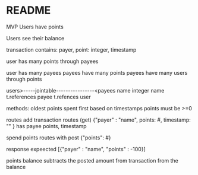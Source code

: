 # README
MVP
Users have points

Users see their balance

transaction contains: payer, point: integer, timestamp

user has many points through payees

user has many payees
payees have many points 
payees have many users through points

users>-----jointable----------------<payees
name        integer                 name
            t.references payee
            t.refences user


methods:
oldest points spent first based on timestamps
points must be >=0

routes
add transaction routes (get) {"payer" : "name", points: #, timestamp: "" } has payee points, timestamp

spend points routes with
post {"points": #}

response expeected
[{"payer" : "name", "points" : -100}]

points balance subtracts the posted amount from transaction from the balance